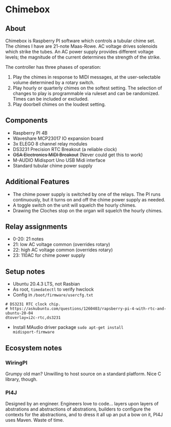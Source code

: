 # Chimebox

## About

Chimebox is Raspberry PI software which controls a tubular chime set.  
The chimes I have are 21-note Maas-Rowe.  AC voltage drives solenoids
which strike the tubes.  An AC power supply provides different voltage
levels; the magnitude of the current determines the strength of the strike.

The controller has three phases of operation:

1) Play the chimes in response to MIDI messages, at the user-selectable
volume determined by a rotary switch.
2) Play hourly or quarterly chimes on the softest setting.  The selection
of changes to play is programmable via ruleset and can be randomized.  Times
can be included or excluded.
3) Play doorbell chimes on the loudest setting.

## Components

* Raspberry PI 4B
* Waveshare MCP23017 IO expansion board
* 3x ELEGO 8 channel relay modules
* DS3231 Precision RTC Breakout (a reliable clock)
* <strike>OSA Electronics MIDI Breakout</strike> (Never could get this to work)
* M-AUDIO Midisport Uno USB Midi interface
* Standard tubular chime power supply

## Additional Features

* The chime power supply is switched by one of the relays.  The PI runs continuously,
but it turns on and off the chime power supply as needed.
* A toggle switch on the unit will squelch the hourly chimes.
* Drawing the Cloches stop on the organ will squelch the hourly chimes.

## Relay assignments

* 0-20: 21 notes
* 21: low AC voltage common (overrides rotary)
* 22: high AC voltage common (overrides rotary)
* 23: 110AC for chime power supply

## Setup notes

* Ubuntu 20.4.3 LTS, not Rasbian
* As root, <code>timedatectl</code> to verify hwclock
* Config in <code>/boot/firmware/usercfg.txt</code>
```
# DS3231 RTC clock chip.
# https://askubuntu.com/questions/1260403/rapsberry-pi-4-with-rtc-and-ubuntu-20-04
dtoverlay=i2c-rtc,ds3231
```
* Install MAudio driver package <code>sudo apt-get install midisport-firmware</code>

## Ecosystem notes

### WiringPI

Grumpy old man?  Unwilling to host source on a standard platform.
Nice C library, though.

### PI4J

Designed by an engineer.  Engineers love to code... layers upon layers of abstrations and
abstractions of abstrations, builders to configure the contexts for the abstractions, and to dress it 
all up an put a bow on it, PI4J uses Maven.  Waste of time.